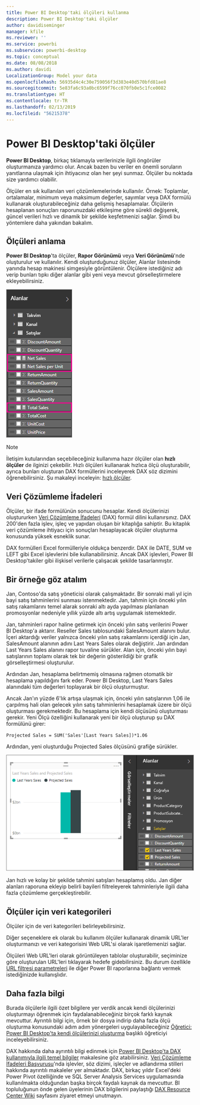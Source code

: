 ```yaml
---
title: Power BI Desktop'taki ölçüleri kullanma
description: Power BI Desktop'taki ölçüler
author: davidiseminger
manager: kfile
ms.reviewer: ''
ms.service: powerbi
ms.subservice: powerbi-desktop
ms.topic: conceptual
ms.date: 08/08/2018
ms.author: davidi
LocalizationGroup: Model your data
ms.openlocfilehash: 56935d4c4c30e759056f3d383e40d570bfd81ae8
ms.sourcegitcommit: 5e83fa6c93a0bc6599f76cc070fb0e5c1fce0082
ms.translationtype: HT
ms.contentlocale: tr-TR
ms.lasthandoff: 02/13/2019
ms.locfileid: "56215378"
---
```

# <a name="measures-in-power-bi-desktop"></a>Power BI Desktop'taki ölçüler

**Power BI Desktop**, birkaç tıklamayla verilerinizle ilgili öngörüler oluşturmanıza yardımcı olur. Ancak bazen bu veriler en önemli soruların yanıtlarına ulaşmak için ihtiyacınız olan her şeyi sunmaz. Ölçüler bu noktada size yardımcı olabilir.

Ölçüler en sık kullanılan veri çözümlemelerinde kullanılır. Örnek: Toplamlar, ortalamalar, minimum veya maksimum değerler, sayımlar veya DAX formülü kullanarak oluşturabileceğiniz daha gelişmiş hesaplamalar. Ölçülerin hesaplanan sonuçları raporunuzdaki etkileşime göre sürekli değişerek, güncel verileri hızlı ve dinamik bir şekilde keşfetmenizi sağlar. Şimdi bu yöntemlere daha yakından bakalım.

## <a name="understanding-measures"></a>Ölçüleri anlama

**Power BI Desktop**'ta ölçüler, **Rapor Görünümü** veya **Veri Görünümü**'nde oluşturulur ve kullanılır. Kendi oluşturduğunuz ölçüler, Alanlar listesinde yanında hesap makinesi simgesiyle görüntülenir. Ölçülere istediğiniz adı verip bunları tıpkı diğer alanlar gibi yeni veya mevcut görselleştirmelere ekleyebilirsiniz.

![](media/desktop-measures/measuresinpbid_measinfieldlist.png)

> [!NOTE]
> İletişim kutularından seçebileceğiniz kullanıma hazır ölçüler olan **hızlı ölçüler** de ilginizi çekebilir. Hızlı ölçüleri kullanarak hızlıca ölçü oluşturabilir, ayrıca bunları oluşturan DAX formüllerini inceleyerek DAX söz dizimini öğrenebilirsiniz. Şu makaleyi inceleyin: [hızlı ölçüler](desktop-quick-measures.md).
> 
> 

## <a name="data-analysis-expressions"></a>Veri Çözümleme İfadeleri

Ölçüler, bir ifade formülünün sonucunu hesaplar. Kendi ölçülerinizi oluştururken [Veri Çözümleme İfadeleri](https://msdn.microsoft.com/library/gg413422.aspx) (DAX) formül dilini kullanırsınız. DAX 200'den fazla işlev, işleç ve yapıdan oluşan bir kitaplığa sahiptir. Bu kitaplık veri çözümleme ihtiyacı için sonuçları hesaplayacak ölçüler oluşturma konusunda yüksek esneklik sunar.

DAX formülleri Excel formülleriyle oldukça benzerdir. DAX ile DATE, SUM ve LEFT gibi Excel işlevlerini bile kullanabilirsiniz. Ancak DAX işlevleri, Power BI Desktop'takiler gibi ilişkisel verilerle çalışacak şekilde tasarlanmıştır.

## <a name="lets-look-at-an-example"></a>Bir örneğe göz atalım
Jan, Contoso'da satış yöneticisi olarak çalışmaktadır. Bir sonraki mali yıl için bayi satış tahminlerini sunması istenmektedir. Jan, tahmin için önceki yılın satış rakamlarını temel alarak sonraki altı ayda yapılması planlanan promosyonlar nedeniyle yıllık yüzde altı artış uygulamak istemektedir.

Jan, tahminleri rapor haline getirmek için önceki yılın satış verilerini Power BI Desktop'a aktarır. Reseller Sales tablosundaki SalesAmount alanını bulur. İçeri aktardığı veriler yalnızca önceki yılın satış rakamlarını içerdiği için Jan, SalesAmount alanının adını Last Years Sales olarak değiştirir. Jan ardından Last Years Sales alanını rapor tuvaline sürükler. Alan için, önceki yılın bayi satışlarının toplamı olarak tek bir değerin gösterildiği bir grafik görselleştirmesi oluşturulur.

Ardından Jan, hesaplama belirtmemiş olmasına rağmen otomatik bir hesaplama yapıldığını fark eder. Power BI Desktop, Last Years Sales alanındaki tüm değerleri toplayarak bir ölçü oluşturmuştur.

Ancak Jan'ın yüzde 6'lık artışa ulaşmak için, önceki yılın satışlarının 1,06 ile çarpılmış hali olan gelecek yılın satış tahminlerini hesaplamak üzere bir ölçü oluşturması gerekmektedir. Bu hesaplama için kendi ölçüsünü oluşturması gerekir. Yeni Ölçü özelliğini kullanarak yeni bir ölçü oluşturup şu DAX formülünü girer:

    Projected Sales = SUM('Sales'[Last Years Sales])*1.06

Ardından, yeni oluşturduğu Projected Sales ölçüsünü grafiğe sürükler.

![](media/desktop-measures/measuresinpbid_lastyearsales.png)

Jan hızlı ve kolay bir şekilde tahmini satışları hesaplamış oldu. Jan diğer alanları raporuna ekleyip belirli bayileri filtreleyerek tahminleriyle ilgili daha fazla çözümleme gerçekleştirebilir.

## <a name="data-categories-for-measures"></a>Ölçüler için veri kategorileri

Ölçüler için de veri kategorileri belirleyebilirsiniz. 

Diğer seçeneklere ek olarak bu kullanım ölçüler kullanarak dinamik URL'ler oluşturmanızı ve veri kategorisini Web URL'si olarak işaretlemenizi sağlar. 

Ölçüleri Web URL'leri olarak görüntüleyen tablolar oluşturabilir, seçiminize göre oluşturulan URL'leri tıklayarak hedefe gidebilirsiniz. Bu durum özellikle [URL filtresi parametreleri](service-url-filters.md) ile diğer Power BI raporlarına bağlantı vermek istediğinizde kullanışlıdır.

## <a name="learn-more"></a>Daha fazla bilgi
Burada ölçülerle ilgili özet bilgilere yer verdik ancak kendi ölçülerinizi oluşturmayı öğrenmek için faydalanabileceğiniz birçok farklı kaynak mevcuttur. Ayrıntılı bilgi için, örnek bir dosya indirip daha fazla ölçü oluşturma konusundaki adım adım yönergeleri uygulayabileceğiniz [Öğretici: Power BI Desktop'ta kendi ölçülerinizi oluşturma](desktop-tutorial-create-measures.md) başlıklı öğreticiyi inceleyebilirsiniz.  

DAX hakkında daha ayrıntılı bilgi edinmek için [Power BI Desktop'ta DAX kullanımıyla ilgili temel bilgiler](desktop-quickstart-learn-dax-basics.md) makalesine göz atabilirsiniz. [Veri Çözümleme İfadeleri Başvurusu](https://msdn.microsoft.com/library/gg413422.aspx)'nda işlevler, söz dizimi, işleçler ve adlandırma stilleri hakkında ayrıntılı makaleler yer almaktadır. DAX, birkaç yıldır Excel'deki Power Pivot özelliğinde ve SQL Server Analysis Services uygulamasında kullanılmakta olduğundan başka birçok faydalı kaynak da mevcuttur. BI topluluğunun önde gelen üyelerinin DAX bilgilerini paylaştığı [DAX Resource Center Wiki](http://social.technet.microsoft.com/wiki/contents/articles/1088.dax-resource-center.aspx) sayfasını ziyaret etmeyi unutmayın.



